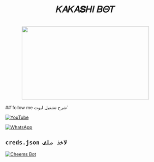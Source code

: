 <h1 align="center">𝐾𝐴𝐾𝐴𝑺𝐻𝐼 𝐵𝛩𝑇</h1>
<br>
<div align="center">

<img src="" width="400" height="230"/>
</div>
<br>
##`follow me شرح تشغيل لبوت`


[![YouTube]()]()


[![WhatsApp]()]()

## `creds.json لاخذ ملف`
[![Cheems Bot](https://repl.it/badge/github/quiec/whatsasena)](https://replit.com/@kofdemon87/LUFF-BOT?v=1)
